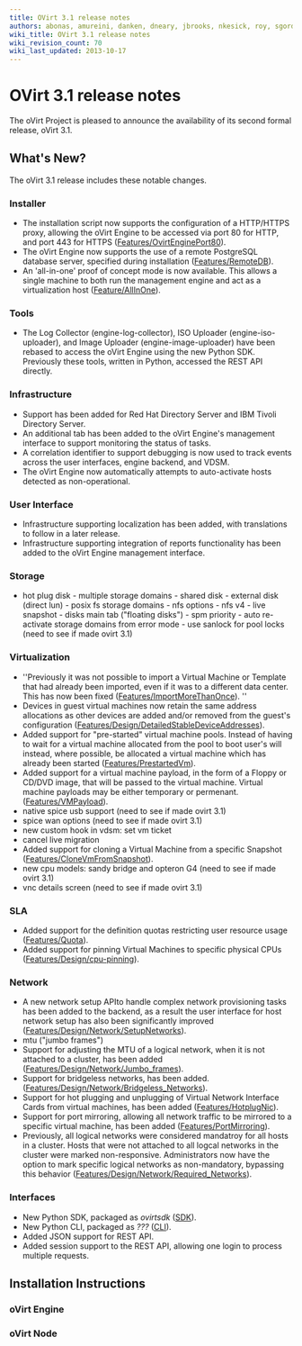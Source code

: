 ```yaml
---
title: OVirt 3.1 release notes
authors: abonas, amureini, danken, dneary, jbrooks, nkesick, roy, sgordon, val0x00ff
wiki_title: OVirt 3.1 release notes
wiki_revision_count: 70
wiki_last_updated: 2013-10-17
---
```


# OVirt 3.1 release notes

The oVirt Project is pleased to announce the availability of its second formal release, oVirt 3.1.

## What's New?

The oVirt 3.1 release includes these notable changes.

### Installer

*   The installation script now supports the configuration of a HTTP/HTTPS proxy, allowing the oVirt Engine to be accessed via port 80 for HTTP, and port 443 for HTTPS ([Features/OvirtEnginePort80](Features/OvirtEnginePort80)).
*   The oVirt Engine now supports the use of a remote PostgreSQL database server, specified during installation ([Features/RemoteDB](Features/RemoteDB)).
*   An 'all-in-one' proof of concept mode is now available. This allows a single machine to both run the management engine and act as a virtualization host ([Feature/AllInOne](Feature/AllInOne)).

### Tools

*   The Log Collector (engine-log-collector), ISO Uploader (engine-iso-uploader), and Image Uploader (engine-image-uploader) have been rebased to access the oVirt Engine using the new Python SDK. Previously these tools, written in Python, accessed the REST API directly.

### Infrastructure

*   Support has been added for Red Hat Directory Server and IBM Tivoli Directory Server.
*   An additional tab has been added to the oVirt Engine's management interface to support monitoring the status of tasks.
*   A correlation identifier to support debugging is now used to track events across the user interfaces, engine backend, and VDSM.
*   The oVirt Engine now automatically attempts to auto-activate hosts detected as non-operational.

### User Interface

*   Infrastructure supporting localization has been added, with translations to follow in a later release.
*   Infrastructure supporting integration of reports functionality has been added to the oVirt Engine management interface.

### Storage

* hot plug disk - multiple storage domains - shared disk - external disk (direct lun) - posix fs storage domains - nfs options - nfs v4 - live snapshot - disks main tab ("floating disks") - spm priority - auto re-activate storage domains from error mode - use sanlock for pool locks (need to see if made ovirt 3.1)

### Virtualization

*   ''Previously it was not possible to import a Virtual Machine or Template that had already been imported, even if it was to a different data center. This has now been fixed ([Features/ImportMoreThanOnce](Features/ImportMoreThanOnce)). ''
*   Devices in guest virtual machines now retain the same address allocations as other devices are added and/or removed from the guest's configuration ([Features/Design/DetailedStableDeviceAddresses](Features/Design/DetailedStableDeviceAddresses)).
*   Added support for "pre-started" virtual machine pools. Instead of having to wait for a virtual machine allocated from the pool to boot user's will instead, where possible, be allocated a virtual machine which has already been started ([Features/PrestartedVm](Features/PrestartedVm)).
*   Added support for a virtual machine payload, in the form of a Floppy or CD/DVD image, that will be passed to the virtual machine. Virtual machine payloads may be either temporary or permenant.([Features/VMPayload](Features/VMPayload)).
*   native spice usb support (need to see if made ovirt 3.1)
*   spice wan options (need to see if made ovirt 3.1)
*   new custom hook in vdsm: set vm ticket
*   cancel live migration
*   Added support for cloning a Virtual Machine from a specific Snapshot ([Features/CloneVmFromSnapshot](Features/CloneVmFromSnapshot)).
*   new cpu models: sandy bridge and opteron G4 (need to see if made ovirt 3.1)
*   vnc details screen (need to see if made ovirt 3.1)

### SLA

*   Added support for the definition quotas restricting user resource usage ([Features/Quota](Features/Quota)).
*   Added support for pinning Virtual Machines to specific physical CPUs ([Features/Design/cpu-pinning](Features/Design/cpu-pinning)).

### Network

*   A new network setup APIto handle complex network provisioning tasks has been added to the backend, as a result the user interface for host network setup has also been significantly improved ([Features/Design/Network/SetupNetworks](Features/Design/Network/SetupNetworks)).
*   mtu ("jumbo frames")
*   Support for adjusting the MTU of a logical network, when it is not attached to a cluster, has been added ([Features/Design/Network/Jumbo_frames](Features/Design/Network/Jumbo_frames)).
*   Support for bridgeless networks, has been added.([Features/Design/Network/Bridgeless_Networks](Features/Design/Network/Bridgeless_Networks)).
*   Support for hot plugging and unplugging of Virtual Network Interface Cards from virtual machines, has been added ([Features/HotplugNic](Features/HotplugNic)).
*   Support for port mirroring, allowing all network traffic to be mirrored to a specific virtual machine, has been added ([Features/PortMirroring](Features/PortMirroring)).
*   Previously, all logical networks were considered mandatroy for all hosts in a cluster. Hosts that were not attached to all logcal networks in the cluster were marked non-responsive. Administrators now have the option to mark specific logical networks as non-mandatory, bypassing this behavior ([Features/Design/Network/Required_Networks](Features/Design/Network/Required_Networks)).

### Interfaces

*   New Python SDK, packaged as *ovirtsdk* ([SDK](SDK)).
*   New Python CLI, packaged as *???* ([CLI](CLI)).
*   Added JSON support for REST API.
*   Added session support to the REST API, allowing one login to process multiple requests.

## Installation Instructions

### oVirt Engine

### oVirt Node
